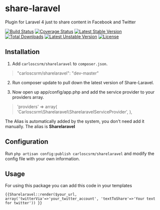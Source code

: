 # share-laravel
Plugin for Laravel 4 just to share content in Facebook and Twitter

[![Build Status](https://travis-ci.org/carlosrgzm/sharelaravel.svg?branch=master)](https://travis-ci.org/carlosrgzm/sharelaravel)
[![Coverage Status](https://coveralls.io/repos/carlosrgzm/sharelaravel/badge.svg)](https://coveralls.io/r/carlosrgzm/sharelaravel)
[![Latest Stable Version](https://poser.pugx.org/carloscsrm/sharelaravel/v/stable.svg)](https://packagist.org/packages/carloscsrm/sharelaravel) 
[![Total Downloads](https://poser.pugx.org/carloscsrm/sharelaravel/downloads.svg)](https://packagist.org/packages/carloscsrm/sharelaravel) 
[![Latest Unstable Version](https://poser.pugx.org/carloscsrm/sharelaravel/v/unstable.svg)](https://packagist.org/packages/carloscsrm/sharelaravel) 
[![License](https://poser.pugx.org/carloscsrm/sharelaravel/license.svg)](https://packagist.org/packages/carloscsrm/sharelaravel)

## Installation

1. Add `carloscsrm/sharelaravel` to `composer.json`.

 > "carloscsrm/sharelaravel": "dev-master"

2. Run composer update to pull down the latest version of Share-Laravel.

3. Now open up app/config/app.php and add the service provider to your providers array.

 >  'providers' => array(
        'Carloscsrm\Sharelaravel\SharelaravelServiceProvider',
    ),

The Alias is automatically added by the system, you don't need add it manually. The alias is **Sharelaravel**

## Configuration

Run `php artisan config:publish carloscsrm/sharelaravel` and modify the config file with your own information.

## Usage

For using this package you can add this code in your templates

`{{Sharelaravel::render($your_url, array('twitterVia'=>'your_twitter_account', 'textToShare'=>'Your text for twitter')) }}`

